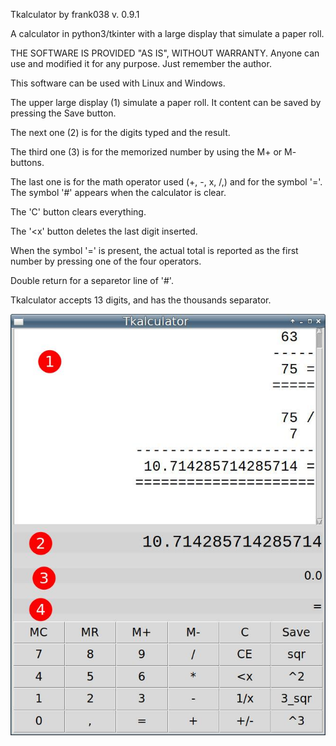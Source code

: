Tkalculator by frank038
v. 0.9.1

A calculator in python3/tkinter with a large display that simulate a paper roll.

THE SOFTWARE IS PROVIDED "AS IS", WITHOUT WARRANTY.
Anyone can use and modified it for any purpose.
Just remember the author.

This software can be used with Linux and Windows.

The upper large display (1) simulate a paper roll. It content can be saved by
pressing the Save button.

The next one (2) is for the digits typed and the result.

The third one (3) is for the memorized number by using the M+ or M- buttons.

The last one is for the math operator used (+, -, x, /,) and 
for the symbol '='. The symbol '#' appears when the calculator is clear.

The 'C' button clears everything.

The '<x' button deletes the last digit inserted.

When the symbol '=' is present, the actual total is reported 
as the first number by pressing one of the four operators.

Double return for a separetor line of '#'.

Tkalculator accepts 13 digits, and has the thousands separator.

![My image](https://github.com/frank038/tkalculator/blob/master/tkalculator-linux.jpg)

